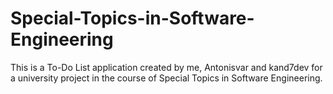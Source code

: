 # Special-Topics-in-Software-Engineering
This is a To-Do List application created by me, Antonisvar and kand7dev for a university project in the course of Special Topics in Software Engineering.
